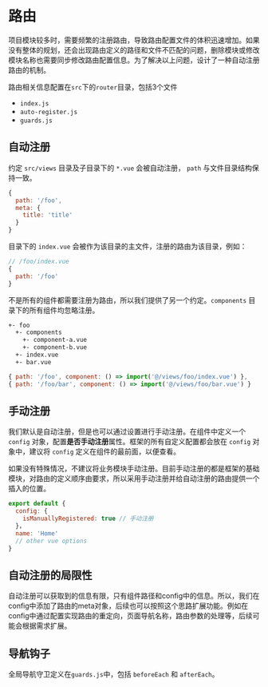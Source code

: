 # 路由
项目模块较多时，需要频繁的注册路由，导致路由配置文件的体积迅速增加。如果没有整体的规划，还会出现路由定义的路径和文件不匹配的问题，删除模块或修改模块名称也需要同步修改路由配置信息。为了解决以上问题，设计了一种自动注册路由的机制。

路由相关信息配置在`src`下的`router`目录，包括3个文件
- `index.js`
- `auto-register.js`
- `guards.js`
## 自动注册
约定 `src/views` 目录及子目录下的 `*.vue` 会被自动注册， `path` 与文件目录结构保持一致。
```js
{
  path: '/foo',
  meta: {
    title: 'title'
  }
}
``` 
目录下的 `index.vue` 会被作为该目录的主文件，注册的路由为该目录，例如：
```js
// /foo/index.vue
{
  path: '/foo'
}
```
不是所有的组件都需要注册为路由，所以我们提供了另一个约定。`components` 目录下的所有组件均忽略注册。
```bash
+- foo
  +- components
    +- component-a.vue
    +- component-b.vue
  +- index.vue
  +- bar.vue
```
```js
{ path: '/foo', component: () => import('@/views/foo/index.vue') },
{ path: '/foo/bar', component: () => import('@/views/foo/bar.vue') }
```
## 手动注册
我们默认是自动注册，但是也可以通过设置进行手动注册。在组件中定义一个 `config` 对象，配置**是否手动注册**属性。框架的所有自定义配置都会放在 `config` 对象中，建议将 `config` 定义在组件的最前面，以便查看。

如果没有特殊情况，不建议将业务模块手动注册。目前手动注册的都是框架的基础模块，对路由的定义顺序由要求，所以采用手动注册并给自动注册的路由提供一个插入的位置。
```js
export default {
  config: {
    isManuallyRegistered: true // 手动注册
  }，
  name: 'Home'
  // other vue options
}
```
## 自动注册的局限性
自动注册可以获取到的信息有限，只有组件路径和config中的信息。所以，我们在config中添加了路由的meta对象，后续也可以按照这个思路扩展功能。例如在config中通过配置实现路由的重定向，页面导航名称，路由参数的处理等，后续可能会根据需求扩展。
## 导航钩子
全局导航守卫定义在`guards.js`中，包括 `beforeEach` 和 `afterEach`。

